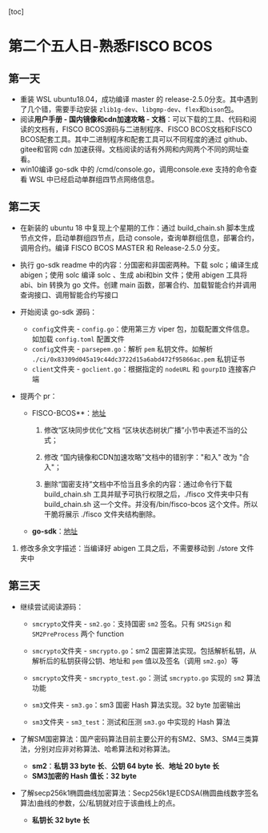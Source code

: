 [toc]

# 第二个五人日-熟悉FISCO BCOS

## 第一天

- 重装 WSL ubuntu18.04，成功编译 master 的 release-2.5.0分支。其中遇到了几个错，需要手动安装 `zlib1g-dev`、`libgmp-dev`、`flex`和`bison`包。
- 阅读**用户手册 - 国内镜像和cdn加速攻略 - 文档**：可以下载的工具、代码和阅读的文档有，FISCO BCOS源码与二进制程序、FISCO BCOS文档和FISCO BCOS配套工具。其中二进制程序和配套工具可以不同程度的通过 github、gitee和官网 cdn 加速获得。文档阅读的话有外网和内网两个不同的网址查看。
- win10编译 go-sdk 中的 /cmd/console.go，调用console.exe 支持的命令查看 WSL 中已经启动单群组四节点网络信息。

## 第二天

- 在新装的 ubuntu 18 中复现上个星期的工作：通过 build_chain.sh 脚本生成节点文件，启动单群组四节点，启动 console，查询单群组信息，部署合约，调用合约。编译 FISCO BCOS MASTER 和 Release-2.5.0 分支。
- 执行 go-sdk readme 中的内容：分国密和非国密两种。下载 solc；编译生成 abigen；使用 solc 编译 solc 、生成 abi和bin 文件；使用 abigen 工具将 abi、bin 转换为 go 文件。创建 main 函数，部署合约、加载智能合约并调用查询接口、调用智能合约写接口

- 开始阅读 go-sdk 源码：

  - `config`文件夹 - `config.go`：使用第三方 viper 包，加载配置文件信息。如加载 `config.toml` 配置文件
  - `config`文件夹 - `parsepem.go`：解析 `pem` 私钥文件。如解析 `./ci/0x83309d045a19c44dc3722d15a6abd472f95866ac.pem` 私钥证书
  - `client`文件夹 - `goclient.go`：根据指定的 `nodeURL` 和 `gourpID` 连接客户端

- 提两个 pr：

  - FISCO-BCOS**：[地址](https://github.com/FISCO-BCOS/FISCO-BCOS-DOC/pull/851)

    1. 修改“区块同步优化”文档 “区块状态树状广播”小节中表述不当的公式；

    2. 修改 “国内镜像和CDN加速攻略”文档中的错别字："和入" 改为 "合入"；

    3. 删除“国密支持”文档中不恰当且多余的内容：通过命令行下载 build_chain.sh 工具并赋予可执行权限之后，./fisco 文件夹中只有 build_chain.sh 这一个文件。并没有/bin/fisco-bcos 这个文件。所以干脆将展示 ./fisco 文件夹结构删除。

  - **go-sdk**：[地址](https://github.com/FISCO-BCOS/go-sdk/pull/22)
1. 修改多余文字描述：当编译好 abigen 工具之后，不需要移动到 ./store 文件夹中
    

## 第三天

- 继续尝试阅读源码：

  - `smcrypto`文件夹 - `sm2.go`：支持国密 `sm2` 签名。只有 `SM2Sign` 和 `SM2PreProcess` 两个 function
  - `smcrypto`文件夹 - `smcrypto.go`：sm2 国密算法实现。包括解析私钥，从解析后的私钥获得公钥、地址和 `pem` 值以及签名（调用 `sm2.go`）等
  - `smcrypto`文件夹 - `smcrypto_test.go`：测试 `smcrypto.go` 实现的 `sm2` 算法功能

  - `sm3`文件夹 - `sm3.go`：sm3 国密 Hash 算法实现。32 byte 加密输出
  - `sm3`文件夹 - `sm3_test`：测试和压测 `sm3.go` 中实现的 Hash 算法

- 了解SM国密算法：国产密码算法目前主要公开的有SM2、SM3、SM4三类算法，分别对应非对称算法、哈希算法和对称算法。
  - **sm2**：**私钥 33 byte 长**、**公钥 64 byte 长**、**地址 20 byte 长**
  - **SM3加密的 Hash 值长：32 byte**
- 了解secp256k1椭圆曲线加密算法：Secp256k1是ECDSA(椭圆曲线数字签名算法)曲线的参数，公/私钥就对应于该曲线上的点。
  - **私钥长 32 byte 长**